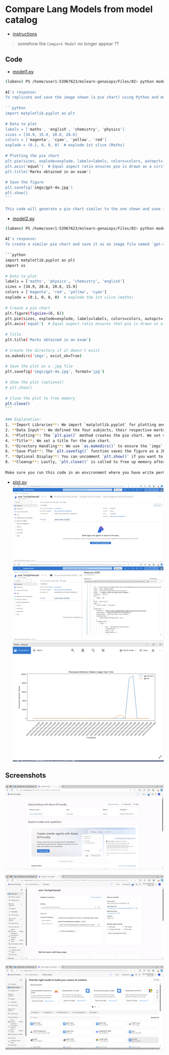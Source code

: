 # Compare Lang Models from model catalog
- [instructions](https://github.com/MicrosoftLearning/mslearn-genaiops/blob/main/Instructions/02-Compare-models.md)

> somehow the `Compare Model` no longer appear ??




## Code
- [model1.py](https://github.com/MicrosoftLearning/mslearn-genaiops/blob/main/Files/02/model1.py)
````bash
(labenv) PS /home/user1-53967623/mslearn-genaiops/Files/02> python model1.py                                                                              

AI's response:
To replicate and save the image shown (a pie chart) using Python and matplotlib, you can use the following code:

```python
import matplotlib.pyplot as plt

# Data to plot
labels = ['maths', 'english', 'chemistry', 'physics']
sizes = [34.9, 15.9, 20.6, 28.6]
colors = ['magenta', 'cyan', 'yellow', 'red']
explode = (0.1, 0, 0, 0)  # explode 1st slice (Maths)

# Plotting the pie chart
plt.pie(sizes, explode=explode, labels=labels, colors=colors, autopct='%1.1f%%', startangle=90)
plt.axis('equal')  # Equal aspect ratio ensures pie is drawn as a circle.
plt.title('Marks obtained in an exam')

# Save the figure
plt.savefig('imgs/gpt-4o.jpg')
plt.show()
```

This code will generate a pie chart similar to the one shown and save it as a JPEG image named `gpt-4o.jpg` in the `imgs` directory. Make sure the directory exists or create it before running the code.
````

- [model2.py](https://github.com/MicrosoftLearning/mslearn-genaiops/blob/main/Files/02/model2.py)

````bash
(labenv) PS /home/user1-53967623/mslearn-genaiops/Files/02> python model2.py                                                                              

AI's response:
To create a similar pie chart and save it as an image file named `gpt-4o.jpg` under a directory called `imgs/`, you can use Python's `matplotlib` library. Below is the code that demonstrates how to do this.

```python
import matplotlib.pyplot as plt
import os

# Data to plot
labels = ['maths', 'physics', 'chemistry', 'english']
sizes = [34.9, 28.6, 20.6, 15.9]
colors = ['magenta', 'red', 'yellow', 'cyan']
explode = (0.1, 0, 0, 0)  # explode the 1st slice (maths)

# Create a pie chart
plt.figure(figsize=(6, 6))
plt.pie(sizes, explode=explode, labels=labels, colors=colors, autopct='%1.1f%%', shadow=True, startangle=140)
plt.axis('equal')  # Equal aspect ratio ensures that pie is drawn as a circle.

# Title
plt.title('Marks obtained in an exam')

# Create the directory if it doesn't exist
os.makedirs('imgs', exist_ok=True)

# Save the plot as a .jpg file
plt.savefig('imgs/gpt-4o.jpg', format='jpg')

# Show the plot (optional)
# plt.show()

# Close the plot to free memory
plt.close()
```

### Explanation:
1. **Import Libraries**: We import `matplotlib.pyplot` for plotting and `os` for directory handling.
2. **Data Input**: We defined the four subjects, their respective marks, colors for each portion of the pie chart, and decided to "explode" (offset) the slice for "maths" to highlight it.
3. **Plotting**: The `plt.pie()` method creates the pie chart. We set various parameters like the colors and percentage display.
4. **Title**: We set a title for the pie chart.
5. **Directory Handling**: We use `os.makedirs()` to ensure the `imgs` directory exists, creating it if necessary.
6. **Save Plot**: The `plt.savefig()` function saves the figure as a JPEG file in the specified directory.
7. **Optional Display**: You can uncomment `plt.show()` if you want to display the plot before saving.
8. **Cleanup**: Lastly, `plt.close()` is called to free up memory after saving the figure.

Make sure you run this code in an environment where you have write permissions to create the directory and save images.
````

- [plot.py](https://github.com/MicrosoftLearning/mslearn-genaiops/blob/main/Files/02/plot.py)
![](./images/azure_portal_resource_id_JSON_view-1.png)
![](./images/azure_portal_resource_id_JSON_view-2.png)
![](./images/plot.png)

## Screenshots
![](./images/ai_foundry.png)

![](./images/ai_foundry_overview.png)

![](./images/ai_foundry_model_catalog.png)

